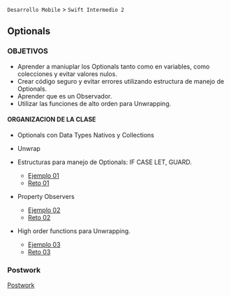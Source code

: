 
`Desarrollo Mobile` > `Swift Intermedio 2`

## Optionals

### OBJETIVOS 

- Aprender a maniuplar los Optionals tanto como en variables, como colecciones y evitar valores nulos.
- Crear código seguro y evitar errores utilizando estructura de manejo de Optionals.
- Aprender que es un Observador.
- Utilizar las funciones de alto orden para Unwrapping. 

#### ORGANIZACION DE LA CLASE 

- Optionals con Data Types Nativos y Collections
- Unwrap
- Estructuras para manejo de Optionals: IF CASE LET, GUARD.


	- [Ejemplo 01](Ejemplo-01)
	- [Reto 01](Reto-01)

- Property Observers

	- [Ejemplo 02](Ejemplo-02)
	- [Reto 02](Reto-02)

- High order functions para Unwrapping.

	- [Ejemplo 03](Ejemplo-03)
	- [Reto 03](Reto-03)


### Postwork 

[Postwork](Postwork)

